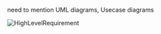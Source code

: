 need to mention UML diagrams, Usecase diagrams 

![HighLevelRequirement](https://user-images.githubusercontent.com/82767035/152648498-d365e88c-2420-4819-aba8-7de9188de40a.PNG)

